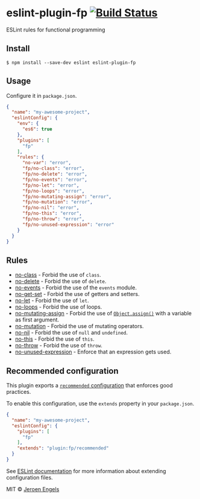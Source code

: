 # eslint-plugin-fp [![Build Status](https://travis-ci.org/jfmengels/eslint-plugin-fp.svg?branch=master)](https://travis-ci.org/jfmengels/eslint-plugin-fp)

ESLint rules for functional programming


## Install

```
$ npm install --save-dev eslint eslint-plugin-fp
```

## Usage

Configure it in `package.json`.

```json
{
  "name": "my-awesome-project",
  "eslintConfig": {
    "env": {
      "es6": true
    },
    "plugins": [
      "fp"
    ],
    "rules": {
      "no-var": "error",
      "fp/no-class": "error",
      "fp/no-delete": "error",
      "fp/no-events": "error",
      "fp/no-let": "error",
      "fp/no-loops": "error",
      "fp/no-mutating-assign": "error",
      "fp/no-mutation": "error",
      "fp/no-nil": "error",
      "fp/no-this": "error",
      "fp/no-throw": "error",
      "fp/no-unused-expression": "error"
    }
  }
}
```


## Rules

- [no-class](docs/rules/no-class.md) - Forbid the use of `class`.
- [no-delete](docs/rules/no-delete.md) - Forbid the use of `delete`.
- [no-events](docs/rules/no-events.md) - Forbid the use of the `events` module.
- [no-get-set](docs/rules/no-get-set.md) - Forbid the use of getters and setters.
- [no-let](docs/rules/no-let.md) - Forbid the use of `let`.
- [no-loops](docs/rules/no-loops.md) - Forbid the use of loops.
- [no-mutating-assign](docs/rules/no-mutating-assign.md) - Forbid the use of [`Object.assign()`](https://developer.mozilla.org/en-US/docs/Web/JavaScript/Reference/Global_Objects/Object/assign) with a variable as first argument.
- [no-mutation](docs/rules/no-mutation.md) - Forbid the use of mutating operators.
- [no-nil](docs/rules/no-nil.md) - Forbid the use of `null` and `undefined`.
- [no-this](docs/rules/no-this.md) - Forbid the use of `this`.
- [no-throw](docs/rules/no-throw.md) - Forbid the use of `throw`.
- [no-unused-expression](docs/rules/no-unused-expression.md) - Enforce that an expression gets used.

## Recommended configuration

This plugin exports a [`recommended` configuration](index.js) that enforces good practices.

To enable this configuration, use the `extends` property in your `package.json`.

```json
{
  "name": "my-awesome-project",
  "eslintConfig": {
    "plugins": [
      "fp"
    ],
    "extends": "plugin:fp/recommended"
  }
}
```

See [ESLint documentation](http://eslint.org/docs/user-guide/configuring#extending-configuration-files) for more information about extending configuration files.

MIT © [Jeroen Engels](https://github.com/jfmengels)
